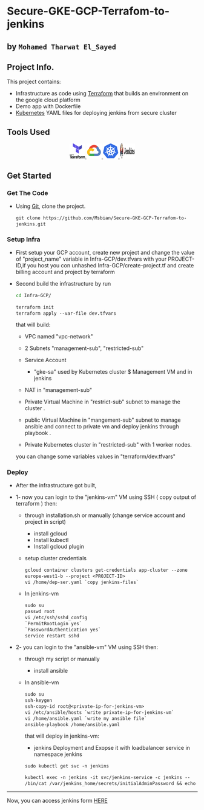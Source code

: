 # Secure-GKE-GCP-Terrafom-to-jenkins

## by ` Mohamed Tharwat El_Sayed `
## Project Info.

This project contains:
*  Infrastructure as code using [Terraform](https://www.terraform.io/) that builds an environment on the google cloud platform
* Demo app with Dockerfile
* [Kubernetes](https://kubernetes.io) YAML files for deploying jenkins from secure cluster

## Tools Used

<p align="center">
<a href="https://www.terraform.io/" target="_blank" rel="noreferrer"> <img src="https://raw.githubusercontent.com/AbdEl-RahmanKhaled/AbdEl-RahmanKhaled/main/icons/terraform/terraform-original-wordmark.svg" alt="terraform" width="40" height="40"/> </a> <a href="https://cloud.google.com" target="_blank" rel="noreferrer"> <img src="https://raw.githubusercontent.com/AbdEl-RahmanKhaled/AbdEl-RahmanKhaled/main/icons/googlecloud/googlecloud-original.svg" alt="gcp" width="40" height="40"/> </a> <a href="https://kubernetes.io" target="_blank" rel="noreferrer"> <img src="https://raw.githubusercontent.com/AbdEl-RahmanKhaled/AbdEl-RahmanKhaled/main/icons/kubernetes/kubernetes-icon.svg" alt="kubernetes" width="40" height="40"/> </a> <a href="https://www.python.org" target="_blank" rel="noreferrer"> <img src="https://raw.githubusercontent.com/cncf/landscape/ec644e2bdc10390202c24bb33efaa7b137a00e1d/hosted_logos/jenkins.svg" alt="python" width="40" height="40"/> </a>
</p>

## Get Started

### Get The Code 
* Using [Git](https://git-scm.com/), clone the project.

    ```
    git clone https://github.com/Msbian/Secure-GKE-GCP-Terrafom-to-jenkins.git
    ```
###  Setup Infra 
* First setup your GCP account, create new project and change the value of "project_name" variable in Infra-GCP/dev.tfvars with your PROJECT-ID,if you host you con unhashed Infra-GCP/create-project.tf and create billing account and project by terraform

* Second build the infrastructure by run

    ```bash
    cd Infra-GCP/
    ```
    ``` 
    terraform init
    terraform apply --var-file dev.tfvars
    ```
    that will build:
    
    * VPC named "vpc-network"
    * 2 Subnets "management-sub", "restricted-sub"
    * Service Account
        * "gke-sa" used by Kubernetes cluster $ Management VM and in jenkins 

    * NAT in "management-sub"
    * Private Virtual Machine in "restrict-sub" subnet to manage the cluster .
    * public Virtual Machine in "mangement-sub" subnet to manage ansible and connect to private vm and deploy jenkins through playbook .
    * Private Kubernetes cluster in "restricted-sub" with 1 worker nodes.

    you can change some variables values in "terraform/dev.tfvars"
   
### Deploy
* After the infrastructure got built, 
 * 1- now you can login to the "jenkins-vm" VM using SSH ( copy output of terraform ) then:
    
    *  through  installation.sh or manually (change service account and project in script)
          * install gcloud 
          * Install kubectl
          * Install gcloud plugin

    * setup cluster credentials
        ```
        gcloud container clusters get-credentials app-cluster --zone europe-west1-b --project <PROJECT-ID>
        vi /home/dep-ser.yaml `copy jenkins-files`
        ```
    * In jenkins-vm
      ```
      sudo su 
      passwd root
      vi /etc/ssh/sshd_config
      `PermitRootLogin yes`
      `PasswordAuthentication yes`
      service restart sshd
      ```
 * 2-  you can login to the "ansible-vm" VM using SSH  then:
    
    *  through  my script or manually
          * install ansible
          
    * In ansible-vm
      ```
      sudo su 
      ssh-keygen
      ssh-copy-id root@<private-ip-for-jenkins-vm>
      vi /etc/ansible/hosts `write private-ip-for-jenkins-vm`
      vi /home/ansible.yaml `write my ansible file`
      ansible-playbook /home/ansible.yaml
      ```
      
        that will deploy in jenkins-vm:
        * jenkins Deployment and Exopse it with loadbalancer service in namespace jenkins
         ```
         sudo kubectl get svc -n jenkins
         ```
         ```
         kubectl exec -n jenkins -it svc/jenkins-service -c jenkins -- /bin/cat /var/jenkins_home/secrets/initialAdminPassword && echo
         ```
---
Now, you can access jenkins form [HERE](http://35.187.162.20:8080/login?from=%2F) 

